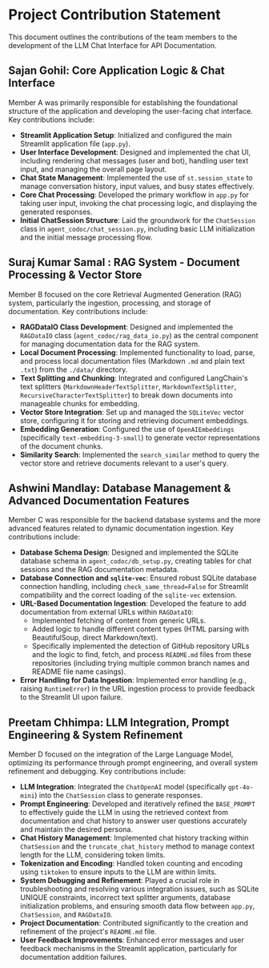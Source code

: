 # Project Contribution Statement

This document outlines the contributions of the team members to the development of the LLM Chat Interface for API Documentation.

## Sajan Gohil: Core Application Logic & Chat Interface

Member A was primarily responsible for establishing the foundational structure of the application and developing the user-facing chat interface. Key contributions include:

-   **Streamlit Application Setup**: Initialized and configured the main Streamlit application file (`app.py`).
-   **User Interface Development**: Designed and implemented the chat UI, including rendering chat messages (user and bot), handling user text input, and managing the overall page layout.
-   **Chat State Management**: Implemented the use of `st.session_state` to manage conversation history, input values, and busy states effectively.
-   **Core Chat Processing**: Developed the primary workflow in `app.py` for taking user input, invoking the chat processing logic, and displaying the generated responses.
-   **Initial ChatSession Structure**: Laid the groundwork for the `ChatSession` class in `agent_codoc/chat_session.py`, including basic LLM initialization and the initial message processing flow.

## Suraj Kumar Samal : RAG System - Document Processing & Vector Store

Member B focused on the core Retrieval Augmented Generation (RAG) system, particularly the ingestion, processing, and storage of documentation. Key contributions include:

-   **RAGDataIO Class Development**: Designed and implemented the `RAGDataIO` class (`agent_codoc/rag_data_io.py`) as the central component for managing documentation data for the RAG system.
-   **Local Document Processing**: Implemented functionality to load, parse, and process local documentation files (Markdown `.md` and plain text `.txt`) from the `./data/` directory.
-   **Text Splitting and Chunking**: Integrated and configured LangChain's text splitters (`MarkdownHeaderTextSplitter`, `MarkdownTextSplitter`, `RecursiveCharacterTextSplitter`) to break down documents into manageable chunks for embedding.
-   **Vector Store Integration**: Set up and managed the `SQLiteVec` vector store, configuring it for storing and retrieving document embeddings.
-   **Embedding Generation**: Configured the use of `OpenAIEmbeddings` (specifically `text-embedding-3-small`) to generate vector representations of the document chunks.
-   **Similarity Search**: Implemented the `search_similar` method to query the vector store and retrieve documents relevant to a user's query.

## Ashwini Mandlay: Database Management & Advanced Documentation Features

Member C was responsible for the backend database systems and the more advanced features related to dynamic documentation ingestion. Key contributions include:

-   **Database Schema Design**: Designed and implemented the SQLite database schema in `agent_codoc/db_setup.py`, creating tables for chat sessions and the RAG documentation metadata.
-   **Database Connection and `sqlite-vec`**: Ensured robust SQLite database connection handling, including `check_same_thread=False` for Streamlit compatibility and the correct loading of the `sqlite-vec` extension.
-   **URL-Based Documentation Ingestion**: Developed the feature to add documentation from external URLs within `RAGDataIO`:
    -   Implemented fetching of content from generic URLs.
    -   Added logic to handle different content types (HTML parsing with BeautifulSoup, direct Markdown/text).
    -   Specifically implemented the detection of GitHub repository URLs and the logic to find, fetch, and process `README.md` files from these repositories (including trying multiple common branch names and README file name casings).
-   **Error Handling for Data Ingestion**: Implemented error handling (e.g., raising `RuntimeError`) in the URL ingestion process to provide feedback to the Streamlit UI upon failure.

## Preetam Chhimpa: LLM Integration, Prompt Engineering & System Refinement

Member D focused on the integration of the Large Language Model, optimizing its performance through prompt engineering, and overall system refinement and debugging. Key contributions include:

-   **LLM Integration**: Integrated the `ChatOpenAI` model (specifically `gpt-4o-mini`) into the `ChatSession` class to generate responses.
-   **Prompt Engineering**: Developed and iteratively refined the `BASE_PROMPT` to effectively guide the LLM in using the retrieved context from documentation and chat history to answer user questions accurately and maintain the desired persona.
-   **Chat History Management**: Implemented chat history tracking within `ChatSession` and the `truncate_chat_history` method to manage context length for the LLM, considering token limits.
-   **Tokenization and Encoding**: Handled token counting and encoding using `tiktoken` to ensure inputs to the LLM are within limits.
-   **System Debugging and Refinement**: Played a crucial role in troubleshooting and resolving various integration issues, such as SQLite UNIQUE constraints, incorrect text splitter arguments, database initialization problems, and ensuring smooth data flow between `app.py`, `ChatSession`, and `RAGDataIO`.
-   **Project Documentation**: Contributed significantly to the creation and refinement of the project's `README.md` file.
-   **User Feedback Improvements**: Enhanced error messages and user feedback mechanisms in the Streamlit application, particularly for documentation addition failures.
